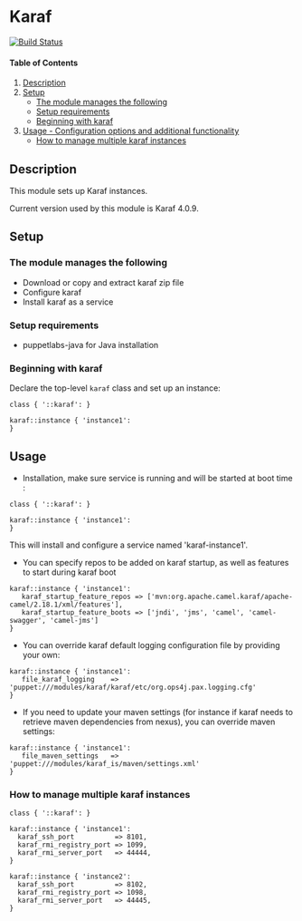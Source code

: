 # Karaf

[![Build Status](https://travis-ci.org/remyma/puppet-karaf.svg?branch=master)](https://travis-ci.org/remyma/puppet-karaf)


#### Table of Contents

1. [Description](#description)
2. [Setup](#setup)
    * [The module manages the following](#the-module-manages-the-following)
    * [Setup requirements](#setup-requirements)
    * [Beginning with karaf](#beginning-with-karaf)
3. [Usage - Configuration options and additional functionality](#usage)
    * [How to manage multiple karaf instances](#multiple-instances)

## Description

This module sets up Karaf instances.

Current version used by this module is Karaf 4.0.9.

## Setup

### The module manages the following

* Download or copy and extract karaf zip file
* Configure karaf
* Install karaf as a service

### Setup requirements

* puppetlabs-java for Java installation


### Beginning with karaf

Declare the top-level `karaf` class and set up an instance:

```puppet
class { '::karaf': }

karaf::instance { 'instance1':
}
```

## Usage

* Installation, make sure service is running and will be started at boot time :

```puppet
class { '::karaf': }

karaf::instance { 'instance1':
}
```

This will install and configure a service named 'karaf-instance1'.

* You can specify repos to be added on karaf startup, as well as features to start during karaf boot

```puppet
karaf::instance { 'instance1':
   karaf_startup_feature_repos => ['mvn:org.apache.camel.karaf/apache-camel/2.18.1/xml/features'],
   karaf_startup_feature_boots => ['jndi', 'jms', 'camel', 'camel-swagger', 'camel-jms']
}
```

* You can override karaf default logging configuration file by providing your own:

```puppet
karaf::instance { 'instance1':
   file_karaf_logging    => 'puppet:///modules/karaf/karaf/etc/org.ops4j.pax.logging.cfg'
}
```

* If you need to update your maven settings (for instance if karaf needs to retrieve maven dependencies from nexus), you can override maven settings:
      
```puppet
karaf::instance { 'instance1':
   file_maven_settings   => 'puppet:///modules/karaf_is/maven/settings.xml'
}
```

### How to manage multiple karaf instances

```
class { '::karaf': }

karaf::instance { 'instance1':
  karaf_ssh_port          => 8101,
  karaf_rmi_registry_port => 1099,
  karaf_rmi_server_port   => 44444,
}

karaf::instance { 'instance2':
  karaf_ssh_port          => 8102,
  karaf_rmi_registry_port => 1098,
  karaf_rmi_server_port   => 44445,
}
```
